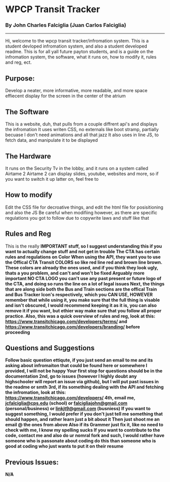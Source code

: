 # WPCP Transit Tracker
### By John Charles Falciglia (Juan Carlos Falciglia)
---------------------------------
Hi, welcome to the wpcp transit tracker/infromation system. This is a student devloped infromation system, and also a student developed readme.
This is for all yall future payton students, and is a guide on the infromation system, the software, what it runs on, how to modify it, rules and reg, ect.
## Purpose:
Develop a neater, more informative, more readable, and more space effiecent display for the screen in the center of the atrium
## The Software
This is a website, duh, that pulls from a couple diffrent api's and displays the infromation
It uses writen CSS, no externals like boot stramp, partially becuase I don't need animations and all that jazz
It also uses in line JS, to fetch data, and manipulate it to be displayed
## The Hardware
It runs on the Security Tv in the lobby, and it runs on a system called Airtame 2
Airtame 2 can display slides, youtube, websites and more, so if you want to switch it up latter on, feel free to
## How to modify
Edit the CSS file for decroative things, and edit the html file for posisitioning and also the JS
Be careful when modifiing however, as there are specific regulations you got to follow due to copywrite laws and stuff like that
## Rules and Reg
This is the really <b>IMPORTANT<b> stuff, so I suggest understanding this if you want to actually change stuff and not get in trouble
The CTA has certain rules and regulations on <b>Color<b>
When using the API, they want you to use the <b>Offical CTA Transit COLORS<b> so like red line red and brown line brown.
These colors are already the ones used, and if you think they look ugly, thats a you problem, and can't and won't be fixed
Arguably more important <b> NO CTA LOGO<b> you can't use any past present or future logo of the CTA, and doing so runs the line on a lot of legal issues
Next, the things that are along side both the Bus and Train sections are the offical Train and Bus Tracker Icon's respectively, which you <b>CAN USE, HOWEVER<b>
remember that while using it, you make sure that the full thing is visable and isn't obscured, I would recommend keeping it as it is, you can also remove it
if you want, but ethier way make sure that you follow all proper practice.
Also, this was a quick overview of rules and reg, look at this: https://www.transitchicago.com/developers/terms/ and https://www.transitchicago.com/developers/branding/
before proceeding
## Questions and Suggestions
Follow basic question ettiqute, if you just send an email to me and its asking about infromaiton that could be found here or somewhere I provided, I will not be happy
Your first stop for questions should be in the documentation
2nd, go to issues (however I highly doubt any highschooler will report an issue via github), but I will put past issues in the readme or smth
3rd, if its something dealing with the API and fetching the infromation, look at this: https://www.transitchicago.com/developers/
4th, email me, jcfalciglia@cps.edu (school) or falcigliajohn@gmail.com (personal/business) or linkjt9@gmail.com (busniess)
If you want to suggest something, I would prefer if you don't just tell me something that should happen, and rather learn just a bit about it
Then just shoot me an email @ the ones from above
Also if its Grammer just fix it, like no need to check with me, I know my spelling sucks
If you want to contribute to the code, contact me and also do ur nomral fork and such, I would rather have someone who is passonate about coding do this
than someone who is good at coding who just wants to put it on their resume
## Previous Issues:
N/A
